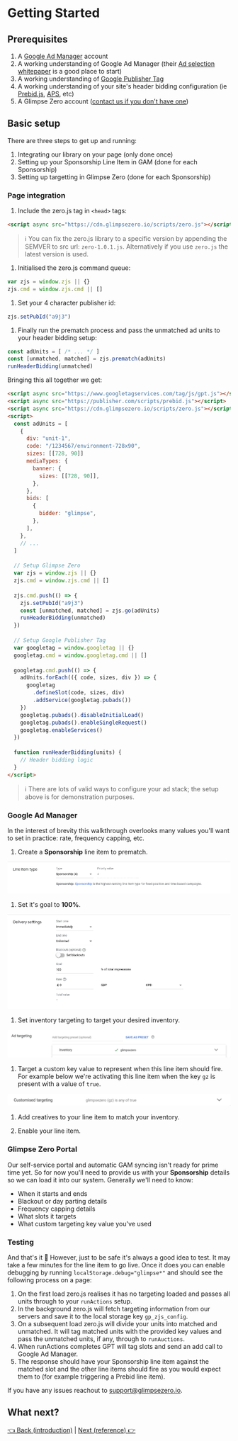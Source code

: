 # Getting Started

## Prerequisites

1. A [Google Ad Manager](https://admanager.google.com/intl/en_uk/home/) account
1. A working understanding of Google Ad Manager (their [Ad selection whitepaper](https://support.google.com/admanager/answer/1143651?hl=en) is a good place to start)
1. A working understanding of [Google Publisher Tag](https://developers.google.com/publisher-tag/guides/get-started)
1. A working understanding of your site's header bidding configuration (ie [Prebid.js](https://docs.prebid.org/), [APS](https://aps.amazon.com/aps/index.html), etc)
1. A Glimpse Zero account ([contact us if you don't have one](mailto:support@glimpsezero.io))

## Basic setup

There are three steps to get up and running:

1. Integrating our library on your page (only done once)
1. Setting up your Sponsorship Line Item in GAM (done for each Sponsorship)
1. Setting up targetting in Glimpse Zero (done for each Sponsorship)

### Page integration

1. Include the zero.js tag in `<head>` tags:

  ```html
  <script async src="https://cdn.glimpsezero.io/scripts/zero.js"></script>
  ```

  > ℹ️ You can fix the zero.js library to a specific version by appending the SEMVER to src url: `zero-1.0.1.js`. Alternatively if you use `zero.js` the latest version is used.

1. Initialised the zero.js command queue:

  ```ts
  var zjs = window.zjs || {}
  zjs.cmd = window.zjs.cmd || []
  ```

1. Set your 4 character publisher id:

  ```ts
  zjs.setPubId("a9j3")
  ```

1. Finally run the prematch process and pass the unmatched ad units to your header bidding setup:

  ```ts
  const adUnits = [ /* ... */ ]
  const [unmatched, matched] = zjs.prematch(adUnits)
  runHeaderBidding(unmatched)
  ```

Bringing this all together we get:

```html
<script async src="https://www.googletagservices.com/tag/js/gpt.js"></script>
<script async src="https://publisher.com/scripts/prebid.js"></script>
<script async src="https://cdn.glimpsezero.io/scripts/zero.js"></script>
<script>
  const adUnits = [
    {
      div: "unit-1",
      code: "/1234567/environment-728x90",
      sizes: [[728, 90]]
      mediaTypes: {
        banner: {
          sizes: [[728, 90]],
        },
      },
      bids: [
        {
          bidder: "glimpse",
        },
      ],
    },
    // ...
  ]

  // Setup Glimpse Zero
  var zjs = window.zjs || {}
  zjs.cmd = window.zjs.cmd || []

  zjs.cmd.push(() => {
    zjs.setPubId("a9j3")
    const [unmatched, matched] = zjs.go(adUnits)
    runHeaderBidding(unmatched)
  })

  // Setup Google Publisher Tag
  var googletag = window.googletag || {}
  googletag.cmd = window.googletag.cmd || []

  googletag.cmd.push(() => {
    adUnits.forEach(({ code, sizes, div }) => {
      googletag
        .defineSlot(code, sizes, div)
        .addService(googletag.pubads())
    })
    googletag.pubads().disableInitialLoad()
    googletag.pubads().enableSingleRequest()
    googletag.enableServices()
  })

  function runHeaderBidding(units) {
    // Header bidding logic
  }
</script>
```

> ℹ️ There are lots of valid ways to configure your ad stack; the setup above is for demonstration purposes.

### Google Ad Manager

In the interest of brevity this walkthrough overlooks many values you'll want to set in practice: rate, frequency capping, etc.

1. Create a **Sponsorship** line item to prematch.

  ![line item type](./assets/getting-started-line-item-type.png)

1. Set it's goal to **100%**.

  ![delivery goal](./assets/getting-started-delivery-goal.png)

1. Set inventory targeting to target your desired inventory.

  ![inventroy targeting](./assets/getting-started-target-inventory.png)

1. Target a custom key value to represent when this line item should fire. For example below we're activating this line item when the key `gz` is present with a value of `true`.

  ![custom targeting](./assets/getting-started-target-custom.png)

1. Add creatives to your line item to match your inventory.

1. Enable your line item.

### Glimpse Zero Portal

Our self-service portal and automatic GAM syncing isn't ready for prime time yet. So for now you'll need to provide us with your **Sponsorship** details so we can load it into our system. Generally we'll need to know:

- When it starts and ends
- Blackout or day parting details
- Frequency capping details
- What slots it targets
- What custom targeting key value you've used

### Testing

And that's it 🥳 However, just to be safe it's always a good idea to test. It may take a few minutes for the line item to go live. Once it does you can enable debugging by running `localStorage.debug="glimpse*"` and should see the following process on a page:

1. On the first load zero.js realises it has no targeting loaded and passes all units through to your `runActions` setup.
2. In the background zero.js will fetch targeting information from our servers and save it to the local storage key `gp_zjs_config`.
3. On a subsequent load zero.js will divide your units into matched and unmatched. It will tag matched units with the provided key values and pass the unmatched units, if any, through to `runAuctions`.
4. When runActions completes GPT will tag slots and send an add call to Google Ad Manager.
5. The response should have your Sponsorship line item against the matched slot and the other line items should fire as you would expect them to (for example triggering a Prebid line item).

If you have any issues reachout to [support@glimpsezero.io](mailto:support@glimpsezero.io).

## What next?

[👈 Back (introduction)](./introduction.md) | [Next (reference) 👉](./reference.md)
